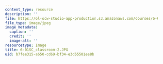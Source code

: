 ```yaml
---
content_type: resource
description: ''
file: https://ol-ocw-studio-app-production.s3.amazonaws.com/courses/6-01sc-introduction-to-electrical-engineering-and-computer-science-i-spring-2011/b7fee315a650cd69bf34e3d55501ee8b_6-01SC_classroom-2.JPG
file_type: image/jpeg
image_metadata:
  caption: ''
  credit: ''
  image-alt: ''
resourcetype: Image
title: 6-01SC_classroom-2.JPG
uid: b7fee315-a650-cd69-bf34-e3d55501ee8b
---
```

